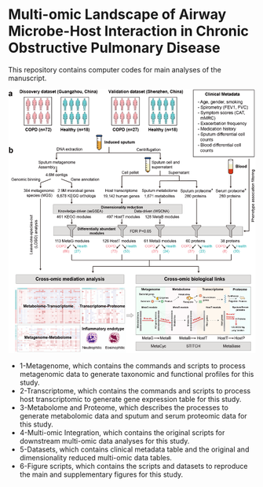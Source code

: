 # Multi-omic Landscape of Airway Microbe-Host Interaction in Chronic Obstructive Pulmonary Disease

This repository contains computer codes for main analyses of the manuscript.

![image](https://github.com/wangzlab/COPD_multiomics/blob/main/Flowchart.png)

- 1-Metagenome, which contains the commands and scripts to process metagenomic data to generate taxonomic and functional profiles for this study. 
- 2-Transcriptome, which contains the commands and scripts to process host transcriptomic to generate gene expression table for this study.
- 3-Metabolome and Proteome, which describes the processes to generate metabolomic data and sputum and serum proteomic data for this study.
- 4-Multi-omic Integration, which contains the original scripts for downstream multi-omic data analyses for this study.
- 5-Datasets, which contains clinical metadata table and the original and dimensionality reduced multi-omic data tables.
- 6-Figure scripts, which contains the scripts and datasets to reproduce the main and supplementary figures for this study.
